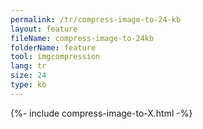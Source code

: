 ```yaml
---
permalink: /tr/compress-image-to-24-kb
layout: feature
fileName: compress-image-to-24kb
folderName: feature
tool: imgcompression
lang: tr
size: 24
type: kb
---
```


{%- include compress-image-to-X.html -%}
